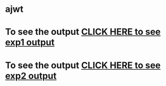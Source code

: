 # ajwt

# To see the output [CLICK HERE to see exp1 output](https://DivyasriTumma.github.io/ajwt/exp1/index.html)

# To see the output [CLICK HERE to see exp2 output](https://DivyasriTumma.github.io/ajwt/exp2/index.html)

